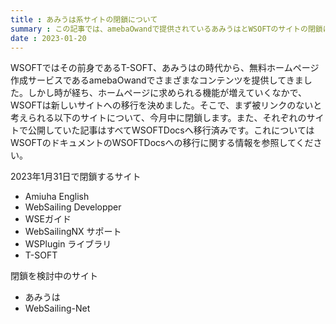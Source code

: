 ```yaml
---
title : あみうは系サイトの閉鎖について
summary : この記事では、amebaOwandで提供されているあみうはとWSOFTのサイトの閉鎖についてお知らせします
date : 2023-01-20
---
```


WSOFTではその前身であるT-SOFT、あみうはの時代から、無料ホームページ作成サービスであるamebaOwandでさまざまなコンテンツを提供してきました。しかし時が経ち、ホームページに求められる機能が増えていくなかで、WSOFTは新しいサイトへの移行を決めました。そこで、まず被リンクのないと考えられる以下のサイトについて、今月中に閉鎖します。また、それぞれのサイトで公開していた記事はすべてWSOFTDocsへ移行済みです。これについてはWSOFTのドキュメントのWSOFTDocsへの移行に関する情報を参照してください。

2023年1月31日で閉鎖するサイト

- Amiuha English
- WebSailing Developper
- WSEガイド
- WebSailingNX サポート
- WSPlugin ライブラリ
- T-SOFT

閉鎖を検討中のサイト

- あみうは
- WebSailing-Net
